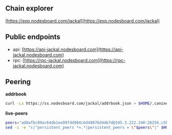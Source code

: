 ## Chain explorer
[https://exp.nodesboard.com/jackal](https://exp.nodesboard.com/jackal)

## Public endpoints

* api: [https://api-jackal.nodesboard.com](https://api-jackal.nodesboard.com)
* rpc: [https://rpc-jackal.nodesboard.com](https://rpc-jackal.nodesboard.com)

## Peering

**addrbook**
```bash
curl -Ls https://ss.nodesboard.com/jackal/addrbook.json > $HOME/.canine/config/addrbook.json
```

**live-peers** 
```bash
peers="ad8afbc89ac64db1ee99fdd904cbd48876d44b7d@195.3.222.240:26256,c5b43622ecd7413dd41905f6f8f5b5befd299ced@65.109.65.210:32656,c2842c76779913e05fa4256e3caab852e1782951@202.61.194.254:60756,9bcaee1ad957fa75f60a6dd9d8870e53220794a9@104.37.187.214:60756,e0740626622af6f64c5c71cc8a2723bfc7eedf66@99.241.52.117:26456,d9bfa29e0cf9c4ce0cc9c26d98e5d97228f93b0b@65.109.88.38:37656,ee2ef67b49cbc7b4af7ff0b7321870a5d9ae69a5@65.108.138.80:17556,0daa5dcda773b1d3842ba2881cf27aab519a2cac@54.36.108.222:28656,af774f532cf4b53528b0c418d01dbec549207841@162.19.84.205:26656,519f2b648a2a8794ac33b195f39b6d836e09f8f2@131.153.154.13:26656,f3b96273f3b1a7d2594851badd4302f16db81cfa@23.29.55.92:26656,13cf937bc1525c587fa82b441013995238d68a6e@143.42.114.129:26656,55bbee79c024a5032222ee4cac0d932c4033c63a@142.132.209.97:26656,976d837d399c0914cca7ba81fcd554b1f3d7a7bd@216.209.198.116:26656"
sed -i -e "s|^persistent_peers *=.*|persistent_peers = \"$peers\"|" $HOME/.canine/config/config.toml
```
